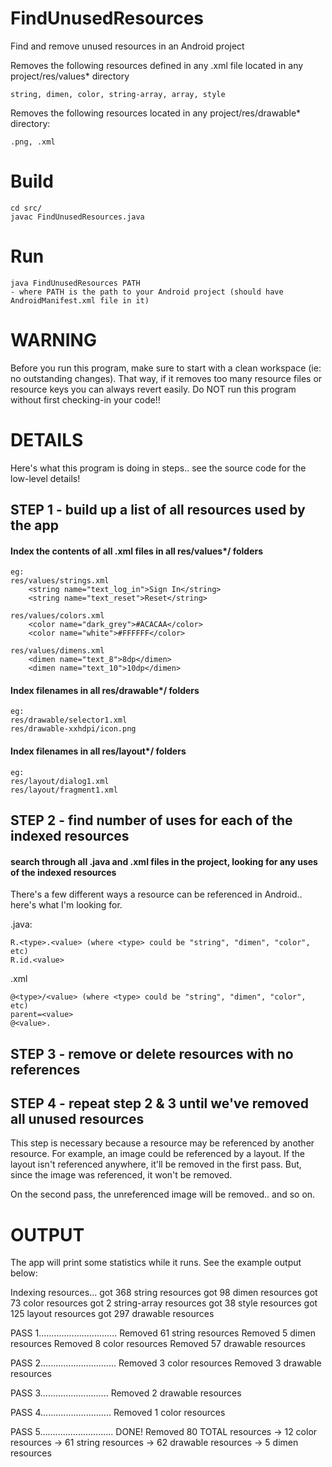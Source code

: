 # FindUnusedResources
Find and remove unused resources in an Android project

Removes the following resources defined in any .xml file located in any project/res/values* directory

	string, dimen, color, string-array, array, style

Removes the following resources located in any project/res/drawable* directory:

	.png, .xml

# Build

	cd src/
	javac FindUnusedResources.java

# Run

	java FindUnusedResources PATH
	- where PATH is the path to your Android project (should have AndroidManifest.xml file in it)

# WARNING

Before you run this program, make sure to start with a clean workspace (ie: no outstanding changes). That way, if it removes too many resource files or resource keys you can always revert easily. Do NOT run this program without first checking-in your code!!

# DETAILS

Here's what this program is doing in steps.. see the source code for the low-level details!

## STEP 1 - build up a list of all resources used by the app

#### Index the contents of all .xml files in all res/values*/ folders
	
	eg:
	res/values/strings.xml
	    <string name="text_log_in">Sign In</string>
	    <string name="text_reset">Reset</string>

	res/values/colors.xml
	    <color name="dark_grey">#ACACAA</color>
    	<color name="white">#FFFFFF</color>
    	
    res/values/dimens.xml
	    <dimen name="text_8">8dp</dimen>
    	<dimen name="text_10">10dp</dimen>
   	
#### Index filenames in all res/drawable*/ folders

	eg:
	res/drawable/selector1.xml
	res/drawable-xxhdpi/icon.png

#### Index filenames in all res/layout*/ folders

	eg:
	res/layout/dialog1.xml
	res/layout/fragment1.xml
	
## STEP 2 - find number of uses for each of the indexed resources

#### search through all .java and .xml files in the project, looking for any uses of the indexed resources

There's a few different ways a resource can be referenced in Android.. here's what I'm looking for.

.java:

	R.<type>.<value> (where <type> could be "string", "dimen", "color", etc)
	R.id.<value>
	
.xml

	@<type>/<value> (where <type> could be "string", "dimen", "color", etc)
	parent=<value>
	@<value>.

## STEP 3 - remove or delete resources with no references

## STEP 4 - repeat step 2 & 3 until we've removed all unused resources

This step is necessary because a resource may be referenced by another resource. For example, an image could be referenced by a layout. If the layout isn't referenced anywhere, it'll be removed in the first pass. But, since the image was referenced, it won't be removed.

On the second pass, the unreferenced image will be removed.. and so on.

# OUTPUT

The app will print some statistics while it runs. See the example output below:

Indexing resources...
got 368 string resources
got 98 dimen resources
got 73 color resources
got 2 string-array resources
got 38 style resources
got 125 layout resources
got 297 drawable resources

PASS 1...............................
Removed 61 string resources
Removed 5 dimen resources
Removed 8 color resources
Removed 57 drawable resources

PASS 2..............................
Removed 3 color resources
Removed 3 drawable resources

PASS 3...........................
Removed 2 drawable resources

PASS 4............................
Removed 1 color resources

PASS 5.............................
DONE! Removed 80 TOTAL resources
-> 12 color resources
-> 61 string resources
-> 62 drawable resources
-> 5 dimen resources
